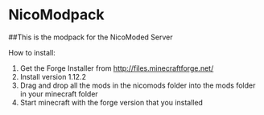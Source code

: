# NicoModpack
##This is the modpack for the NicoModed Server

How to install:
1. Get the Forge Installer from http://files.minecraftforge.net/
2. Install version 1.12.2
3. Drag and drop all the mods in the nicomods folder into the mods folder in your minecraft folder
4. Start minecraft with the forge version that you installed
